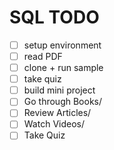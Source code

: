 # SQL TODO
- [ ] setup environment
- [ ] read PDF
- [ ] clone + run sample
- [ ] take quiz
- [ ] build mini project
- [ ] Go through Books/
- [ ] Review Articles/
- [ ] Watch Videos/
- [ ] Take Quiz
